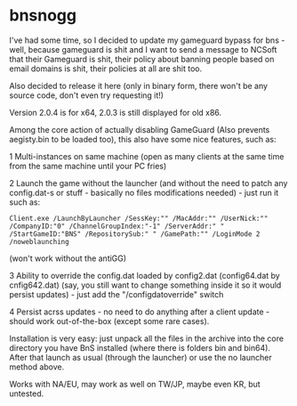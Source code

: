 # bnsnogg

I've had some time, so I decided to update my gameguard bypass for bns - well, because gameguard is shit and I want to send a message to NCSoft that their Gameguard is shit, their policy about banning people based on email domains is shit, their policies at all are shit too.

Also decided to release it here (only in binary form, there won't be any source code, don't even try requesting it!)

Version 2.0.4 is for x64, 2.0.3 is still displayed for old x86.

Among the core action of actually disabling GameGuard (Also prevents aegisty.bin to be loaded too), this also have some nice features, such as:

1 Multi-instances on same machine (open as many clients at the same time from the same machine until your PC fries)

2 Launch the game without the launcher (and without the need to patch any config.dat-s or stuff - basically no files modifications needed) - just run it such as: 

    Client.exe /LaunchByLauncher /SessKey:"" /MacAddr:"" /UserNick:"" /CompanyID:"0" /ChannelGroupIndex:"-1" /ServerAddr:" " /StartGameID:"BNS" /RepositorySub:" " /GamePath:"" /LoginMode 2 /noweblaunching

(won't work without the antiGG)

3 Ability to override the config.dat loaded by config2.dat (config64.dat by cnfig642.dat) (say, you still want to change something inside it so it would persist updates) - just add the "/configdatoverride" switch

4 Persist acrss updates - no need to do anything after a client update - should work out-of-the-box (except some rare cases).

Installation is very easy: just unpack all the files in the archive into the core directory you have BnS installed (where there is folders bin and bin64). After that launch as usual (through the launcher) or use the no launcher method above.

Works with NA/EU, may work as well on TW/JP, maybe even KR, but untested.
